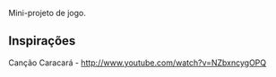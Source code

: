 Mini-projeto de jogo.

## Inspirações

Canção Caracará - http://www.youtube.com/watch?v=NZbxncygOPQ

